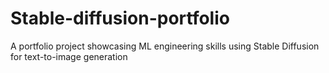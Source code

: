 # Stable-diffusion-portfolio
A portfolio project showcasing ML engineering skills using Stable Diffusion for text-to-image generation
